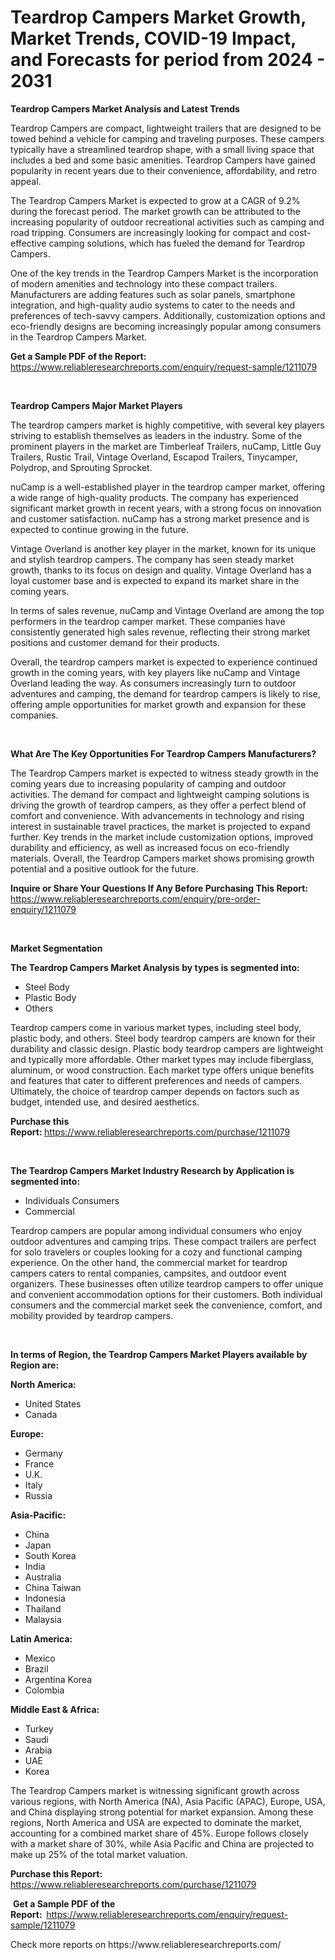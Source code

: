<p><h1>Teardrop Campers Market Growth, Market Trends, COVID-19 Impact, and Forecasts for period from 2024 - 2031</h1></p><p><strong>Teardrop Campers Market Analysis and Latest Trends</strong></p>
<p><p>Teardrop Campers are compact, lightweight trailers that are designed to be towed behind a vehicle for camping and traveling purposes. These campers typically have a streamlined teardrop shape, with a small living space that includes a bed and some basic amenities. Teardrop Campers have gained popularity in recent years due to their convenience, affordability, and retro appeal.</p><p>The Teardrop Campers Market is expected to grow at a CAGR of 9.2% during the forecast period. The market growth can be attributed to the increasing popularity of outdoor recreational activities such as camping and road tripping. Consumers are increasingly looking for compact and cost-effective camping solutions, which has fueled the demand for Teardrop Campers.</p><p>One of the key trends in the Teardrop Campers Market is the incorporation of modern amenities and technology into these compact trailers. Manufacturers are adding features such as solar panels, smartphone integration, and high-quality audio systems to cater to the needs and preferences of tech-savvy campers. Additionally, customization options and eco-friendly designs are becoming increasingly popular among consumers in the Teardrop Campers Market.</p></p>
<p><strong>Get a Sample PDF of the Report:&nbsp;</strong> <a href="https://www.reliableresearchreports.com/enquiry/request-sample/1211079">https://www.reliableresearchreports.com/enquiry/request-sample/1211079</a></p>
<p>&nbsp;</p>
<p><strong>Teardrop Campers Major Market Players</strong></p>
<p><p>The teardrop campers market is highly competitive, with several key players striving to establish themselves as leaders in the industry. Some of the prominent players in the market are Timberleaf Trailers, nuCamp, Little Guy Trailers, Rustic Trail, Vintage Overland, Escapod Trailers, Tinycamper, Polydrop, and Sprouting Sprocket.</p><p>nuCamp is a well-established player in the teardrop camper market, offering a wide range of high-quality products. The company has experienced significant market growth in recent years, with a strong focus on innovation and customer satisfaction. nuCamp has a strong market presence and is expected to continue growing in the future.</p><p>Vintage Overland is another key player in the market, known for its unique and stylish teardrop campers. The company has seen steady market growth, thanks to its focus on design and quality. Vintage Overland has a loyal customer base and is expected to expand its market share in the coming years.</p><p>In terms of sales revenue, nuCamp and Vintage Overland are among the top performers in the teardrop camper market. These companies have consistently generated high sales revenue, reflecting their strong market positions and customer demand for their products.</p><p>Overall, the teardrop campers market is expected to experience continued growth in the coming years, with key players like nuCamp and Vintage Overland leading the way. As consumers increasingly turn to outdoor adventures and camping, the demand for teardrop campers is likely to rise, offering ample opportunities for market growth and expansion for these companies.</p></p>
<p>&nbsp;</p>
<p><strong>What Are The Key Opportunities For Teardrop Campers Manufacturers?</strong></p>
<p><p>The Teardrop Campers market is expected to witness steady growth in the coming years due to increasing popularity of camping and outdoor activities. The demand for compact and lightweight camping solutions is driving the growth of teardrop campers, as they offer a perfect blend of comfort and convenience. With advancements in technology and rising interest in sustainable travel practices, the market is projected to expand further. Key trends in the market include customization options, improved durability and efficiency, as well as increased focus on eco-friendly materials. Overall, the Teardrop Campers market shows promising growth potential and a positive outlook for the future.</p></p>
<p><strong>Inquire or Share Your Questions If Any Before Purchasing This Report:</strong> <a href="https://www.reliableresearchreports.com/enquiry/pre-order-enquiry/1211079">https://www.reliableresearchreports.com/enquiry/pre-order-enquiry/1211079</a></p>
<p>&nbsp;</p>
<p><strong>Market Segmentation</strong></p>
<p><strong>The Teardrop Campers Market Analysis by types is segmented into:</strong></p>
<p><ul><li>Steel Body</li><li>Plastic Body</li><li>Others</li></ul></p>
<p><p>Teardrop campers come in various market types, including steel body, plastic body, and others. Steel body teardrop campers are known for their durability and classic design. Plastic body teardrop campers are lightweight and typically more affordable. Other market types may include fiberglass, aluminum, or wood construction. Each market type offers unique benefits and features that cater to different preferences and needs of campers. Ultimately, the choice of teardrop camper depends on factors such as budget, intended use, and desired aesthetics.</p></p>
<p><strong>Purchase this Report:&nbsp;</strong><a href="https://www.reliableresearchreports.com/purchase/1211079">https://www.reliableresearchreports.com/purchase/1211079</a></p>
<p>&nbsp;</p>
<p><strong>The Teardrop Campers Market Industry Research by Application is segmented into:</strong></p>
<p><ul><li>Individuals Consumers</li><li>Commercial</li></ul></p>
<p><p>Teardrop campers are popular among individual consumers who enjoy outdoor adventures and camping trips. These compact trailers are perfect for solo travelers or couples looking for a cozy and functional camping experience. On the other hand, the commercial market for teardrop campers caters to rental companies, campsites, and outdoor event organizers. These businesses often utilize teardrop campers to offer unique and convenient accommodation options for their customers. Both individual consumers and the commercial market seek the convenience, comfort, and mobility provided by teardrop campers.</p></p>
<p>&nbsp;</p>
<p><strong>In terms of Region, the Teardrop Campers Market Players available by Region are:</strong></p>
<p>
    <p> <strong> North America: </strong>
        <ul>
            <li>United States</li>
            <li>Canada</li>
        </ul>
        </p> 
    <p> <strong> Europe: </strong>
        <ul>
            <li>Germany</li>
            <li>France</li>
            <li>U.K.</li>
            <li>Italy</li>
            <li>Russia</li>
        </ul>
        </p> 
    <p> <strong> Asia-Pacific: </strong>
        <ul>
            <li>China</li>
            <li>Japan</li>
            <li>South Korea</li>
            <li>India</li>
            <li>Australia</li>
            <li>China Taiwan</li>
            <li>Indonesia</li>
            <li>Thailand</li>
            <li>Malaysia</li>
        </ul>
        </p> 
    <p> <strong> Latin America: </strong>
        <ul>
            <li>Mexico</li>
            <li>Brazil</li>
            <li>Argentina Korea</li>
            <li>Colombia</li>
        </ul>
        </p> 
    <p> <strong> Middle East & Africa: </strong>
        <ul>
            <li>Turkey</li>
            <li>Saudi</li>
            <li>Arabia</li>
            <li>UAE</li>
            <li>Korea</li>
        </ul>
    </p>
    </p>
<p><p>The Teardrop Campers market is witnessing significant growth across various regions, with North America (NA), Asia Pacific (APAC), Europe, USA, and China displaying strong potential for market expansion. Among these regions, North America and USA are expected to dominate the market, accounting for a combined market share of 45%. Europe follows closely with a market share of 30%, while Asia Pacific and China are projected to make up 25% of the total market valuation.</p></p>
<p><strong>Purchase this Report: </strong><a href="https://www.reliableresearchreports.com/purchase/1211079">https://www.reliableresearchreports.com/purchase/1211079</a></p>
<p>&nbsp;<strong>Get a Sample PDF of the Report:&nbsp;&nbsp;</strong><a href="https://www.reliableresearchreports.com/enquiry/request-sample/1211079">https://www.reliableresearchreports.com/enquiry/request-sample/1211079</a></p>
<p><strong></strong></p>
<p>Check more reports on https://www.reliableresearchreports.com/</p>